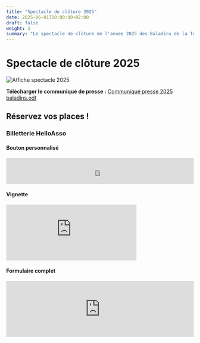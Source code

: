 ```yaml
---
title: "Spectacle de clôture 2025"
date: 2025-06-01T10:00:00+02:00
draft: false
weight: 2
summary: "Le spectacle de clôture de l'année 2025 des Baladins de la Tour."
---
```


# Spectacle de clôture 2025

![Affiche spectacle 2025](/images/insta-theatre-2025.jpg)

**Télécharger le communiqué de presse :** [Communiqué presse 2025 baladins.odt](/Communiqu%C3%A9%20presse%202025%20baladins.odt)

## Réservez vos places !

### Billetterie HelloAsso

#### Bouton personnalisé
<iframe id="haWidget" allowtransparency="true" src="https://www.helloasso.com/associations/les-baladins-de-la-tour-35/evenements/spectacle-2025/widget-bouton" style="width: 100%; height: 70px; border: none;" onload="window.addEventListener( 'message', e => { const dataHeight = e.data.height; const haWidgetElement = document.getElementById('haWidget'); haWidgetElement.height = dataHeight + 'px'; } )"></iframe>

#### Vignette
<iframe id="haWidget" allowtransparency="true" src="https://www.helloasso.com/associations/les-baladins-de-la-tour-35/evenements/spectacle-2025/widget-vignette" style="width:350px;border:none;" onload="window.addEventListener( 'message', e => { const dataHeight = e.data.height; const haWidgetElement = document.getElementById('haWidget'); haWidgetElement.height = dataHeight + 'px'; } )"></iframe>

#### Formulaire complet
<iframe id="haWidget" allowtransparency="true" src="https://www.helloasso.com/associations/les-baladins-de-la-tour-35/evenements/spectacle-2025/widget" style="width: 100%; border: none;" onload="window.addEventListener( 'message', e => { const dataHeight = e.data.height; const haWidgetElement = document.getElementById('haWidget'); haWidgetElement.height = dataHeight + 'px'; } )"></iframe> 